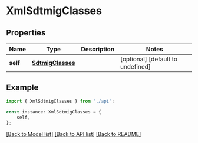 # XmlSdtmigClasses


## Properties

Name | Type | Description | Notes
------------ | ------------- | ------------- | -------------
**self** | [**SdtmigClasses**](SdtmigClasses.md) |  | [optional] [default to undefined]

## Example

```typescript
import { XmlSdtmigClasses } from './api';

const instance: XmlSdtmigClasses = {
    self,
};
```

[[Back to Model list]](../README.md#documentation-for-models) [[Back to API list]](../README.md#documentation-for-api-endpoints) [[Back to README]](../README.md)

